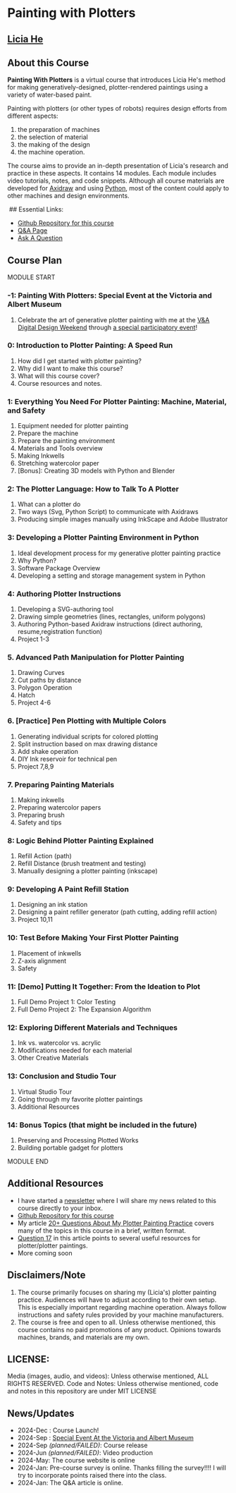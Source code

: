 
# Painting with Plotters

<h2 class="author"><a href="http://eyesofpanda.com" target="_blank">Licia He</a></h2>

## About this Course 

**Painting With Plotters** is a virtual course that introduces Licia He's method for making generatively-designed, plotter-rendered paintings using a variety of water-based paint. 

Painting with plotters (or other types of robots) requires design efforts from different aspects:
1. the preparation of machines
2. the selection of material
3. the making of the design
4. the machine operation. 

The course aims to provide an in-depth presentation of Licia's research and practice in these aspects. It contains 14 modules. Each module includes video tutorials, notes, and code snippets. Although all course materials are developed for [Axidraw](https://axidraw.com/) and using [Python](https://www.python.org/), most of the content could apply to other machines and design environments.

<img name="00/00_banner.jpg" class="full-width-img">
## Essential Links:

- [Github Repository for this course](https://github.com/LiciaHe/painting_with_plotters)
- [Q&A Page](https://www.eyesofpanda.com/project/painting_with_plotters/QA/)
- [Ask A Question](https://docs.google.com/forms/d/e/1FAIpQLSdAMLVMtuUR2i5G695Mufm0polT8fs-n0bQurwLId-2cLDx7Q/viewform?usp=sharing)

## Course Plan
MODULE START 
### -1: Painting With Plotters: Special Event at the Victoria and Albert Museum
1. Celebrate the art of generative plotter painting with me at the [V&A Digital Design Weekend](https://www.vam.ac.uk/event/9pmbZOVdEw/digital-design-weekend-2024) through [a special participatory event](https://www.vam.ac.uk/event/bJvmGKbB9/painting-with-plotters-sep-2024)! 

### 0: Introduction to Plotter Painting: A Speed Run 
1. How did I get started with plotter painting? 
2. Why did I want to make this course?
2. What will this course cover?
4. Course resources and notes. 

### 1: Everything You Need For Plotter Painting: Machine, Material, and Safety
1. Equipment needed for plotter painting
2. Prepare the machine
3. Prepare the painting environment 
4. Materials and Tools overview 
5. Making Inkwells
6. Stretching watercolor paper
7. [Bonus]: Creating 3D models with Python and Blender

### 2: The Plotter Language: How to Talk To A Plotter
1. What can a plotter do 
2. Two ways (Svg, Python Script) to communicate with Axidraws
3. Producing simple images manually using InkScape and Adobe Illustrator

### 3: Developing a Plotter Painting Environment in Python 
1. Ideal development process for my generative plotter painting practice 
2. Why Python?
3. Software Package Overview
3. Developing a setting and storage management system in Python

### 4: Authoring Plotter Instructions
1. Developing a SVG-authoring tool
2. Drawing simple geometries (lines, rectangles, uniform polygons)
3. Authoring Python-based Axidraw instructions (direct authoring, resume,registration function)
4. Project 1-3

### 5. Advanced Path Manipulation for Plotter Painting
1. Drawing Curves
2. Cut paths by distance 
2. Polygon Operation 
3. Hatch 
4. Project 4-6

### 6. [Practice] Pen Plotting with Multiple Colors 
1. Generating individual scripts for colored plotting 
2. Split instruction based on max drawing distance
4. Add shake operation 
5. DIY Ink reservoir for technical pen
6. Project 7,8,9

### 7. Preparing Painting Materials 
1. Making inkwells 
2. Preparing watercolor papers 
3. Preparing brush 
4. Safety and tips

### 8: Logic Behind Plotter Painting Explained
1. Refill Action (path)
2. Refill Distance (brush treatment and testing)
3. Manually designing a plotter painting (inkscape)

### 9: Developing A Paint Refill Station 
1. Designing an ink station
2. Designing a paint refiller generator (path cutting, adding refill action)
3. Project 10,11

### 10: Test Before Making Your First Plotter Painting
1. Placement of inkwells
2. Z-axis alignment 
3. Safety

### 11: [Demo] Putting It Together: From the Ideation to Plot 
1. Full Demo Project 1: Color Testing
2. Full Demo Project 2: The Expansion Algorithm

### 12: Exploring Different Materials and Techniques
1. Ink vs. watercolor vs. acrylic 
2. Modifications needed for each material 
2. Other Creative Materials

### 13: Conclusion and Studio Tour
1. Virtual Studio Tour 
2. Going through my favorite plotter paintings 
3. Additional Resources

### 14: Bonus Topics (that might be included in the future)
1. Preserving and Processing Plotted Works
2. Building portable gadget for plotters

MODULE END 

## Additional Resources
- I have started a [newsletter](https://liciahe.substack.com/) where I will share my news related to this course directly to your inbox. 
- [Github Repository for this course](https://github.com/LiciaHe/painting_with_plotters)
-  My article [20+ Questions About My Plotter Painting Practice](https://www.eyesofpanda.com/project/plotter_painting_q_a/) covers many of the topics in this course in a brief, written format. 
  - [Question 17](https://www.eyesofpanda.com/project/plotter_painting_q_a/#q17) in this article points to several useful resources for plotter/plotter paintings.
- More coming soon 

## Disclaimers/Note
1. The course primarily focuses on sharing my (Licia's) plotter painting practice.  Audiences will have to adjust according to their own setup. This is especially important regarding machine operation. Always follow instructions and safety rules provided by your machine manufacturers. 
2. The course is free and open to all. Unless otherwise mentioned, this course contains no paid promotions of any product. Opinions towards machines, brands, and materials are my own.

## LICENSE: 
Media (images, audio, and videos): Unless otherwise mentioned, ALL RIGHTS RESERVED.
Code and Notes: Unless otherwise mentioned, code and notes in this repository are under MIT LICENSE

## News/Updates
- 2024-Dec : Course Launch! 
- 2024-Sep : [Special Event At the Victoria and Albert Museum](https://www.vam.ac.uk/event/bJvmGKbB9/painting-with-plotters-sep-2024)
- 2024-Sep *(planned/FAILED)*: Course release
- 2024-Jun *(planned/FAILED)*: Video production 
- 2024-May: The course website is online 
- 2024-Jan: Pre-course survey is online. Thanks filling the survey!!!! I will try to incorporate points raised there into the class.   
- 2024-Jan: The Q&A article is online.
